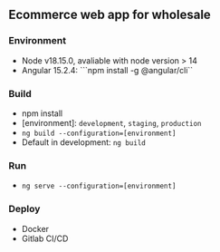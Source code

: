 ## Ecommerce web app for wholesale

### Environment
- Node v18.15.0, avaliable with node version > 14
- Angular 15.2.4: ```npm install -g @angular/cli``

### Build
- npm install
- [environment]: ```development```, ```staging```, ```production```
- ```ng build --configuration=[environment]```
- Default in development:  ```ng build```

### Run
- ```ng serve --configuration=[environment]```

### Deploy
- Docker
- Gitlab CI/CD
